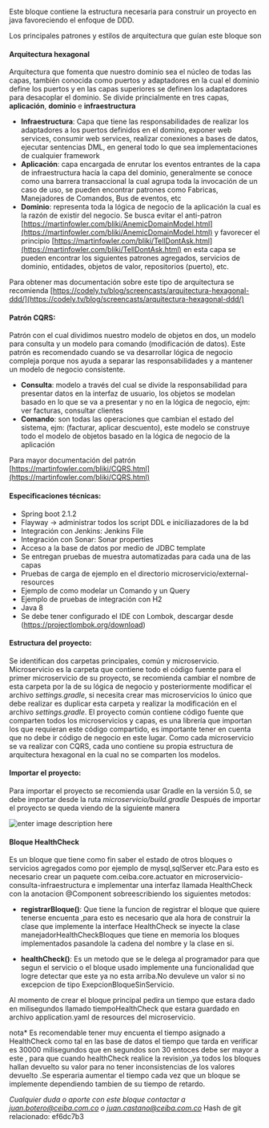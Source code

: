 Este bloque contiene la estructura necesaria para construir un proyecto en java favoreciendo el enfoque de DDD. 

Los principales patrones y estilos de arquitectura que guían este bloque son

#### Arquitectura hexagonal
Arquitectura que fomenta  que nuestro dominio sea el núcleo de todas las capas, también conocida como puertos y adaptadores en la cual el dominio define los puertos y en las capas superiores se definen los adaptadores para desacoplar el dominio. Se divide princialmente en tres capas, **aplicación**, **dominio** e **infraestructura**
- **Infraestructura**: Capa que tiene las responsabilidades de realizar los adaptadores a los puertos definidos en el domino, exponer web services, consumir web services, realizar conexiones a bases de datos, ejecutar sentencias DML, en general todo lo que sea implementaciones de cualquier framework
- **Aplicación**: capa encargada de enrutar los eventos entrantes de la capa de infraestructura hacía la capa del dominio, generalmente se conoce como una barrera transaccional la cual agrupa toda la invocación de un caso de uso, se pueden encontrar patrones como Fabricas, Manejadores de Comandos, Bus de eventos, etc 
- **Dominio**: representa toda la lógica de negocio de la aplicación la cual es la razón de existir del negocio. Se busca evitar el anti-patron [https://martinfowler.com/bliki/AnemicDomainModel.html](https://martinfowler.com/bliki/AnemicDomainModel.html)  y favorecer el principio [https://martinfowler.com/bliki/TellDontAsk.html](https://martinfowler.com/bliki/TellDontAsk.html) en esta capa se pueden encontrar los siguientes patrones agregados, servicios de dominio, entidades, objetos de valor, repositorios (puerto), etc. 

Para obtener mas documentación sobre este tipo de arquitectura se recomienda [https://codely.tv/blog/screencasts/arquitectura-hexagonal-ddd/](https://codely.tv/blog/screencasts/arquitectura-hexagonal-ddd/)

#### Patrón CQRS:  
Patrón con el cual dividimos nuestro modelo de objetos en dos, un modelo para consulta y un modelo para comando (modificación de datos). Este patrón es recomendado cuando se va desarrollar lógica de negocio compleja porque nos ayuda a separar las responsabilidades y a mantener un modelo de negocio consistente. 

 - **Consulta**: modelo a través del cual se divide la responsabilidad para presentar datos en la interfaz de usuario, los objetos se modelan basado en lo que se va a presentar y no en la lógica de negocio, ejm: ver facturas, consultar clientes
 - **Comando**: son todas las operaciones que cambian el estado del sistema, ejm: (facturar, aplicar descuento), este modelo se construye todo el modelo de objetos basado en la lógica de negocio de la aplicación  

Para mayor documentación del patrón [https://martinfowler.com/bliki/CQRS.html](https://martinfowler.com/bliki/CQRS.html)

#### Especificaciones técnicas: 

 - Spring boot 2.1.2
 - Flayway -> administrar todos los script DDL e iniciliazadores de la bd 
 - Integración con Jenkins: Jenkins File
 - Integración con Sonar: Sonar properties
 - Acceso a la base de datos por medio de JDBC template
 - Se entregan pruebas de muestra automatizadas para cada una de las capas 
 - Pruebas de carga de ejemplo en el directorio microservicio/external-resources
 - Ejemplo de como modelar un Comando y un Query
 - Ejemplo de pruebas de integración con H2
 - Java 8
 - Se debe tener configurado el IDE con Lombok, descargar desde (https://projectlombok.org/download)

#### Estructura del proyecto: 
Se identifican dos carpetas principales, común y microservicio. Microservicio es la carpeta que contiene todo el código fuente para el primer microservicio de su proyecto, se recomienda cambiar el nombre de esta carpeta por la de su lógica de negocio y posteriormente modificar el archivo *settings.gradle*,  si necesita crear mas microservicios lo único que debe realizar es duplicar esta carpeta y realizar la modificación en el archivo *settings.gradle*. El proyecto común contiene código fuente que comparten todos los microservicios y capas, es una librería que importan los que requieran este código compartido, es importante tener en cuenta que no debe ir código de negocio en este lugar. 
Como cada microservicio se va realizar con CQRS, cada uno contiene su propia estructura de arquitectura hexagonal en la cual no se comparten los modelos.

#### Importar el proyecto:
Para importar el proyecto se recomienda usar Gradle en la versión 5.0, se debe importar desde la ruta *microservicio/build.gradle*
Después de importar el proyecto se queda viendo de la siguiente manera 

![enter image description here](https://drive.google.com/uc?id=1x2ZVpM2steX0Er-jDNoffQ_V6pRVdW0k)

#### Bloque HealthCheck
Es un bloque que tiene como fin saber el estado de otros bloques o servicios agregados como por ejemplo de mysql,sqlServer etc.Para esto es necesario crear un paquete com.ceiba.core.actuator en microservicio-consulta-infraestructura    e implementar una interfaz llamada  HealthCheck  con la anotacion @Component sobreescribiendo los siguientes metodos:

- **registrarBloque()**: Que tiene la funcion de registrar el bloque que quiere tenerse encuenta ,para esto es necesario que ala hora de construir la clase que implemente  la interface HealthCheck se inyecte la clase manejadorHealthCheckBloques que tiene en memoria los bloques 
implementados pasandole la cadena del nombre y la clase en si.

- **healthCheck()**: Es un metodo que se le delega al programador para que segun el servicio o el bloque usado implemente una funcionalidad que logre detectar que este ya no esta arriba.No devuleve un valor si no excepcion de tipo ExepcionBloqueSinServicio.

Al momento de crear el bloque principal pedira un tiempo que estara dado en  milisegundos llamado tiempoHealthCheck que estara guardado en archivo application.yaml de resources del microservicio.


nota* Es recomendable  tener muy encuenta el tiempo asignado a HealthCheck como tal en las base de datos el tiempo que tarda en verificar es 30000 milisegundos que en segundos son 30 entoces debe ser mayor a este , para que cuando  healthCheck  realice la revision ,ya todos los bloques hallan devuelto su valor para no tener  inconsistencias de
los valores devuelto .Se esperaria aumentar el tiempo cada vez que un bloque se implemente dependiendo tambien de su tiempo de retardo.



*Cualquier duda o aporte con este bloque contactar a juan.botero@ceiba.com.co o juan.castano@ceiba.com.co*
Hash de git relacionado: ef6dc7b3